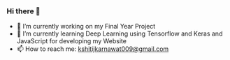 ### Hi there 👋

- 🔭 I’m currently working on my Final Year Project
- 🌱 I’m currently learning Deep Learning using Tensorflow and Keras and JavaScript for developing my Website
- 📫 How to reach me: kshitijkarnawat009@gmail.com

<!--
**Nova1323/Nova1323** is a ✨ _special_ ✨ repository because its `README.md` (this file) appears on your GitHub profile.

Here are some ideas to get you started:

- 🔭 I’m currently working on my Final Year Project
- 🌱 I’m currently learning Deep Learning using Tensorflow and Keras and JavaScript for developing my Website
- 👯 I’m looking to collaborate on ...
- 🤔 I’m looking for help with ...
- 💬 Ask me about ...
- 📫 How to reach me: kshitijkarnawat009@gmail.com
- 😄 Pronouns: ...
- ⚡ Fun fact: ...
-->
